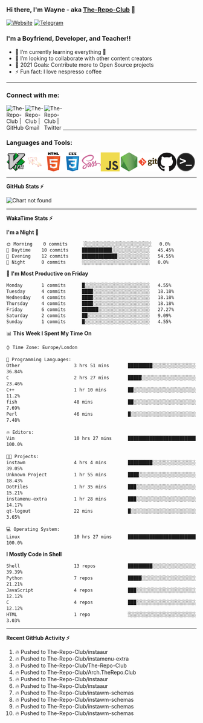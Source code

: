 ### Hi there, I'm Wayne - aka [The-Repo-Club][website] 👋

[![Website](https://img.shields.io/website?label=github.com/The-Repo-Club/&color=orange&style=flat-square&url=https://github.com/The-Repo-Club/)][website]
[![Telegram](https://img.shields.io/badge/Chat%20on-Telegram-orange.svg?color=orange&logo=telegram&style=flat-square)][telegram]

### I'm a Boyfriend, Developer, and Teacher!!

- 🌱 I’m currently learning everything 🤣
- 👯 I’m looking to collaborate with other content creators
- 🥅 2021 Goals: Contribute more to Open Source projects
- ⚡ Fun fact: I love nespresso coffee

---
### Connect with me:

[<img align="left" alt="The-Repo-Club | GitHub" width="50px" src="https://cdn.jsdelivr.net/npm/simple-icons@v3/icons/github.svg" />][website]
[<img align="left" alt="The-Repo-Club | Gmail" width="50px" src="https://cdn.jsdelivr.net/npm/simple-icons@v3/icons/gmail.svg" />][email]
[<img align="left" alt="The-Repo-Club | Twitter" width="50px" src="https://cdn.jsdelivr.net/npm/simple-icons@v3/icons/telegram.svg" />][telegram]

[website]: https://github.com/The-Repo-Club/
[email]: mailto:wayne6324@gmail.com
[telegram]: https://t.me/TheRepoClub

<br />
<br />
<br />

---
### Languages and Tools:

<img align="left" alt="Vim" width="50px" src="https://raw.githubusercontent.com/github/explore/80688e429a7d4ef2fca1e82350fe8e3517d3494d/topics/vim/vim.png" />
<img align="left" alt="Fish" width="50px" src="https://raw.githubusercontent.com/github/explore/80688e429a7d4ef2fca1e82350fe8e3517d3494d/topics/fish/fish.png" />
<img align="left" alt="HTML5" width="50px" src="https://raw.githubusercontent.com/github/explore/80688e429a7d4ef2fca1e82350fe8e3517d3494d/topics/html/html.png" />
<img align="left" alt="CSS3" width="50px" src="https://raw.githubusercontent.com/github/explore/80688e429a7d4ef2fca1e82350fe8e3517d3494d/topics/css/css.png" />
<img align="left" alt="Sass" width="50px" src="https://raw.githubusercontent.com/github/explore/80688e429a7d4ef2fca1e82350fe8e3517d3494d/topics/sass/sass.png" />
<img align="left" alt="JavaScript" width="50px" src="https://raw.githubusercontent.com/github/explore/80688e429a7d4ef2fca1e82350fe8e3517d3494d/topics/javascript/javascript.png" />
<img align="left" alt="Node.js" width="50px" src="https://raw.githubusercontent.com/github/explore/80688e429a7d4ef2fca1e82350fe8e3517d3494d/topics/nodejs/nodejs.png" />
<img align="left" alt="Git" width="50px" src="https://raw.githubusercontent.com/github/explore/80688e429a7d4ef2fca1e82350fe8e3517d3494d/topics/git/git.png" />
<img align="left" alt="GitHub" width="50px" src="https://raw.githubusercontent.com/github/explore/78df643247d429f6cc873026c0622819ad797942/topics/github/github.png" />
<img align="left" alt="Terminal" width="50px" src="https://raw.githubusercontent.com/github/explore/80688e429a7d4ef2fca1e82350fe8e3517d3494d/topics/terminal/terminal.png" />

<br />
<br />
<br />

---

**GitHub Stats ⚡**

![Chart not found](https://github-readme-stats.vercel.app/api?username=The-Repo-Club&theme=tokyonight&show_icons=true&count_private=true&hide_border=true&include_all_commits=true&custom_title=The-Repo-Club%27s+GitHub+Stats)


---

**WakaTime Stats ⚡**

<!--START_SECTION:waka-->
**I'm a Night 🦉** 

```text
🌞 Morning    0 commits      ░░░░░░░░░░░░░░░░░░░░░░░░░   0.0% 
🌆 Daytime    10 commits     ███████████░░░░░░░░░░░░░░   45.45% 
🌃 Evening    12 commits     █████████████░░░░░░░░░░░░   54.55% 
🌙 Night      0 commits      ░░░░░░░░░░░░░░░░░░░░░░░░░   0.0%

```
📅 **I'm Most Productive on Friday** 

```text
Monday       1 commits      █░░░░░░░░░░░░░░░░░░░░░░░░   4.55% 
Tuesday      4 commits      ████░░░░░░░░░░░░░░░░░░░░░   18.18% 
Wednesday    4 commits      ████░░░░░░░░░░░░░░░░░░░░░   18.18% 
Thursday     4 commits      ████░░░░░░░░░░░░░░░░░░░░░   18.18% 
Friday       6 commits      ██████░░░░░░░░░░░░░░░░░░░   27.27% 
Saturday     2 commits      ██░░░░░░░░░░░░░░░░░░░░░░░   9.09% 
Sunday       1 commits      █░░░░░░░░░░░░░░░░░░░░░░░░   4.55%

```


📊 **This Week I Spent My Time On** 

```text
⌚︎ Time Zone: Europe/London

💬 Programming Languages: 
Other                    3 hrs 51 mins       █████████░░░░░░░░░░░░░░░░   36.84% 
C                        2 hrs 27 mins       █████░░░░░░░░░░░░░░░░░░░░   23.46% 
C++                      1 hr 10 mins        ██░░░░░░░░░░░░░░░░░░░░░░░   11.2% 
fish                     48 mins             ██░░░░░░░░░░░░░░░░░░░░░░░   7.69% 
Perl                     46 mins             █░░░░░░░░░░░░░░░░░░░░░░░░   7.48%

🔥 Editors: 
Vim                      10 hrs 27 mins      █████████████████████████   100.0%

🐱‍💻 Projects: 
instawm                  4 hrs 4 mins        █████████░░░░░░░░░░░░░░░░   39.05% 
Unknown Project          1 hr 55 mins        ████░░░░░░░░░░░░░░░░░░░░░   18.43% 
DotFiles                 1 hr 35 mins        ███░░░░░░░░░░░░░░░░░░░░░░   15.21% 
instamenu-extra          1 hr 28 mins        ███░░░░░░░░░░░░░░░░░░░░░░   14.17% 
qt-logout                22 mins             █░░░░░░░░░░░░░░░░░░░░░░░░   3.65%

💻 Operating System: 
Linux                    10 hrs 27 mins      █████████████████████████   100.0%

```

**I Mostly Code in Shell** 

```text
Shell                    13 repos            █████████░░░░░░░░░░░░░░░░   39.39% 
Python                   7 repos             █████░░░░░░░░░░░░░░░░░░░░   21.21% 
JavaScript               4 repos             ███░░░░░░░░░░░░░░░░░░░░░░   12.12% 
C                        4 repos             ███░░░░░░░░░░░░░░░░░░░░░░   12.12% 
HTML                     1 repo              ░░░░░░░░░░░░░░░░░░░░░░░░░   3.03%

```



<!--END_SECTION:waka-->

---

**Recent GitHub Activity :zap:**

<!--START_SECTION:activity-->
1. 🔥 Pushed to The-Repo-Club/instaaur
2. 🔥 Pushed to The-Repo-Club/instamenu-extra
3. 🔥 Pushed to The-Repo-Club/The-Repo-Club
4. 🔥 Pushed to The-Repo-Club/Arch.TheRepo.Club
5. 🔥 Pushed to The-Repo-Club/instaaur
6. 🔥 Pushed to The-Repo-Club/instaaur
7. 🔥 Pushed to The-Repo-Club/instawm-schemas
8. 🔥 Pushed to The-Repo-Club/instawm-schemas
9. 🔥 Pushed to The-Repo-Club/instawm-schemas
10. 🔥 Pushed to The-Repo-Club/instawm-schemas
<!--END_SECTION:activity-->